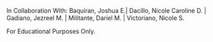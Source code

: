 In Collaboration With: 
    Baquiran, Joshua E.|
    Dacillo, Nicole Caroline D. |
    Gadiano, Jezreel M. | 
    Militante, Dariel M. |
    Victoriano, Nicole S. 

For Educational Purposes Only. 
